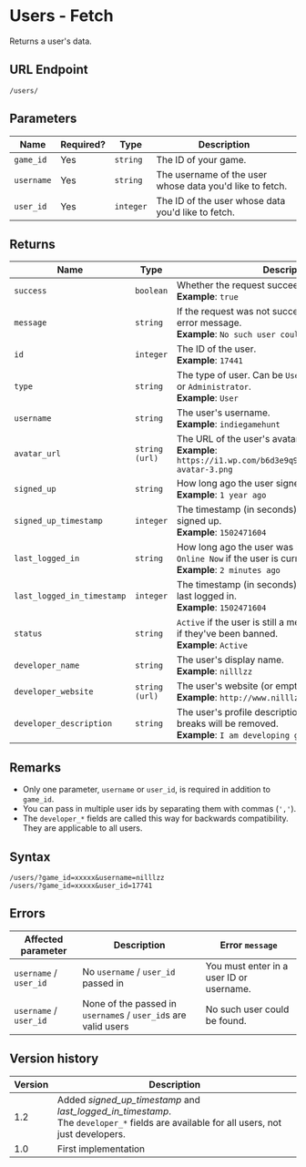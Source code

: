 # Users - Fetch

Returns a user's data.

## URL Endpoint

```
/users/
```

## Parameters

| Name       | Required? | Type      | Description                                              |
| ---------- | --------- | --------- | -------------------------------------------------------- |
| `game_id`  | Yes       | `string`  | The ID of your game.                                     |
| `username` | Yes       | `string`  | The username of the user whose data you'd like to fetch. |
| `user_id`  | Yes       | `integer` | The ID of the user whose data you'd like to fetch.       |

## Returns

| Name                       | Type           | Description                                                                                                                       |
| -------------------------- | -------------- | --------------------------------------------------------------------------------------------------------------------------------- |
| `success`                  | `boolean`      | Whether the request succeeded or failed. <br> **Example**: `true`                                                                 |
| `message`                  | `string`       | If the request was not successful, this contains the error message. <br> **Example**: `No such user could be found.`              |
| `id`                       | `integer`      | The ID of the user. <br> **Example**: `17441`                                                                                     |
| `type`                     | `string`       | The type of user. Can be `User`, `Developer`, `Moderator`, or `Administrator`. <br> **Example**: `User`                           |
| `username`                 | `string`       | The user's username. <br> **Example**: `indiegamehunt`                                                                            |
| `avatar_url`               | `string (url)` | The URL of the user's avatar. <br> **Example**: `https://i1.wp.com/b6d3e9q9.ssl.hwcdn.net/img/no-avatar-3.png`                    |
| `signed_up`                | `string`       | How long ago the user signed up. <br> **Example**: `1 year ago`                                                                   |
| `signed_up_timestamp`      | `integer`      | The timestamp (in seconds) of when the user signed up. <br> **Example**: `1502471604`                                             |
| `last_logged_in`           | `string`       | How long ago the user was last logged in. Will be `Online Now` if the user is currently online. <br> **Example**: `2 minutes ago` |
| `last_logged_in_timestamp` | `integer`      | The timestamp (in seconds) of when the user was last logged in. <br> **Example**: `1502471604`                                    |
| `status`                   | `string`       | `Active` if the user is still a member of the site. `Banned` if they've been banned. <br> **Example**: `Active`                   |
| `developer_name`           | `string`       | The user's display name.<br> **Example**: `nilllzz`                                                                               |
| `developer_website`        | `string (url)` | The user's website (or empty string if not specified) <br> **Example**: `http://www.nilllzz.tumblr.com/`                          |
| `developer_description`    | `string`       | The user's profile description. HTML tags and line breaks will be removed. <br> **Example**: `I am developing great games!`       |

## Remarks

* Only one parameter, `username` or `user_id`, is required in addition to `game_id`.
* You can pass in multiple user ids by separating them with commas (`','`).
* The `developer_*` fields are called this way for backwards compatibility. They are applicable to all users.

## Syntax

```
/users/?game_id=xxxxx&username=nilllzz
/users/?game_id=xxxxx&user_id=17741
```

## Errors

| Affected parameter | Description                                                        | Error `message`                          |
| ------------------ | ------------------------------------------------------------------ | ---------------------------------------- |
| `username` / `user_id` | No `username` / `user_id` passed in                            | You must enter in a user ID or username. |
| `username` / `user_id` | None of the passed in `username`s / `user_id`s are valid users | No such user could be found.             |

## Version history

| Version | Description                                                                                                                                |
| ------- | ------------------------------------------------------------------------------------------------------------------------------------------ |
| 1.2     | Added _signed_up_timestamp_ and _last_logged_in_timestamp_. <br>The `developer_*` fields are available for all users, not just developers. |
| 1.0     | First implementation                                                                                                                       |
